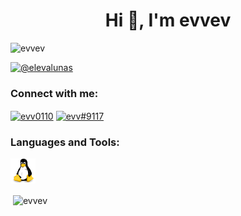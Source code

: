 
<h1 align="center">Hi 👋, I'm evvev</h1>
<p align="left"> <img src="https://komarev.com/ghpvc/?username=evvev&label=Profile%20views&color=0e75b6&style=flat" alt="evvev" /> </p>

<p align="left"> <a href="https://twitter.com/@elevalunas" target="blank"><img src="https://img.shields.io/twitter/follow/@elevalunas?logo=twitter&style=for-the-badge" alt="@elevalunas" /></a> </p>

<h3 align="left">Connect with me:</h3>
<p align="left">
<a href="https://instagram.com/evv0110" target="blank"><img align="center" src="https://raw.githubusercontent.com/rahuldkjain/github-profile-readme-generator/master/src/images/icons/Social/instagram.svg" alt="evv0110" height="30" width="40" /></a>
<a href="https://discord.gg/evv#9117" target="blank"><img align="center" src="https://raw.githubusercontent.com/rahuldkjain/github-profile-readme-generator/master/src/images/icons/Social/discord.svg" alt="evv#9117" height="30" width="40" /></a>
</p>

<h3 align="left">Languages and Tools:</h3>
<p align="left"> <a href="https://www.linux.org/" target="_blank" rel="noreferrer"> <img src="https://raw.githubusercontent.com/devicons/devicon/master/icons/linux/linux-original.svg" alt="linux" width="40" height="40"/> </a> </p>

<p>&nbsp;<img align="center" src="https://github-readme-stats.vercel.app/api?username=evvev&show_icons=true&locale=en" alt="evvev" /></p>

